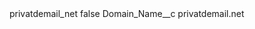 <?xml version="1.0" encoding="UTF-8"?>
<CustomMetadata xmlns="http://soap.sforce.com/2006/04/metadata" xmlns:xsi="http://www.w3.org/2001/XMLSchema-instance" xmlns:xsd="http://www.w3.org/2001/XMLSchema">
    <label>privatdemail_net</label>
    <protected>false</protected>
    <values>
        <field>Domain_Name__c</field>
        <value xsi:type="xsd:string">privatdemail.net</value>
    </values>
</CustomMetadata>
